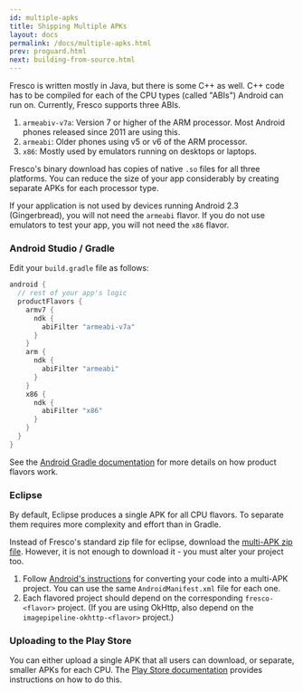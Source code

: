 ```yaml
---
id: multiple-apks
title: Shipping Multiple APKs
layout: docs
permalink: /docs/multiple-apks.html
prev: proguard.html
next: building-from-source.html
---
```


Fresco is written mostly in Java, but there is some C++ as well. C++ code has to be compiled for each of the CPU types (called "ABIs") Android can run on. Currently, Fresco supports three ABIs.

1. `armeabiv-v7a`: Version 7 or higher of the ARM processor. Most Android phones released since 2011 are using this.
1. `armeabi`: Older phones using v5 or v6 of the ARM processor. 
1. `x86`: Mostly used by emulators running on desktops or laptops.

Fresco's binary download has copies of native `.so` files for all three platforms. You can reduce the size of your app considerably by creating separate APKs for each processor type.

If your application is not used by devices running Android 2.3 (Gingerbread), you will not need the `armeabi` flavor. If you do not use emulators to test your app, you will not need the `x86` flavor.

### Android Studio / Gradle

Edit your `build.gradle` file as follows:

```groovy
android {
  // rest of your app's logic
  productFlavors {
    armv7 {
      ndk {
        abiFilter "armeabi-v7a"
      }
    }
    arm {
      ndk {
        abiFilter "armeabi"
      }
    }
    x86 {
      ndk {
        abiFilter "x86"
      }
    }
  }
}
```

See the [Android Gradle documentation](http://tools.android.com/tech-docs/new-build-system/user-guide#TOC-Product-flavors) for more details on how product flavors work.

### Eclipse 

By default, Eclipse produces a single APK for all CPU flavors. To separate them requires more complexity and effort than in Gradle.

Instead of Fresco's standard zip file for eclipse, download the [multi-APK zip file](https://github.com/facebook/fresco/releases/download/v{{site.current_version}}/frescolib-v{{site.current_version}}-multi.zip). However, it is not enough to download it - you must alter your project too.

1. Follow [Android's instructions](http://developer.android.com/training/multiple-apks/api.html) for converting your code into a multi-APK project. You can use the same `AndroidManifest.xml` file for each one. 
2. Each flavored project should depend on the corresponding `fresco-<flavor>` project. (If you are using OkHttp, also depend on the `imagepipeline-okhttp-<flavor>` project.)


### Uploading to the Play Store

You can either upload a single APK that all users can download, or separate, smaller APKs for each CPU. The [Play Store documentation](http://developer.android.com/google/play/publishing/multiple-apks.html) provides instructions on how to do this.
